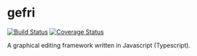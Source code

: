 # gefri

[![Build Status](https://travis-ci.org/Izhaki/gefri.svg?branch=master)](https://travis-ci.org/Izhaki/gefri)
[![Coverage Status](https://coveralls.io/repos/github/Izhaki/gefri/badge.svg?branch=master)](https://coveralls.io/github/Izhaki/gefri?branch=master)

A graphical editing framework written in Javascript (Typescript).
